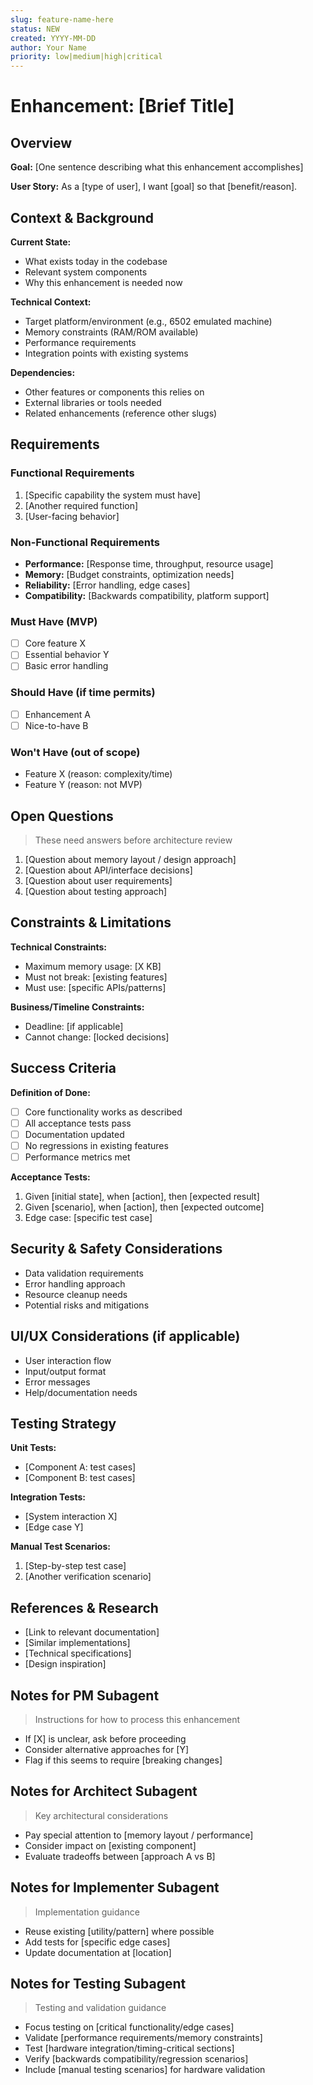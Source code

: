 ```yaml
---
slug: feature-name-here
status: NEW
created: YYYY-MM-DD
author: Your Name
priority: low|medium|high|critical
---
```


# Enhancement: [Brief Title]

## Overview
**Goal:** [One sentence describing what this enhancement accomplishes]

**User Story:**
As a [type of user], I want [goal] so that [benefit/reason].

## Context & Background
**Current State:**
- What exists today in the codebase
- Relevant system components
- Why this enhancement is needed now

**Technical Context:**
- Target platform/environment (e.g., 6502 emulated machine)
- Memory constraints (RAM/ROM available)
- Performance requirements
- Integration points with existing systems

**Dependencies:**
- Other features or components this relies on
- External libraries or tools needed
- Related enhancements (reference other slugs)

## Requirements

### Functional Requirements
1. [Specific capability the system must have]
2. [Another required function]
3. [User-facing behavior]

### Non-Functional Requirements
- **Performance:** [Response time, throughput, resource usage]
- **Memory:** [Budget constraints, optimization needs]
- **Reliability:** [Error handling, edge cases]
- **Compatibility:** [Backwards compatibility, platform support]

### Must Have (MVP)
- [ ] Core feature X
- [ ] Essential behavior Y
- [ ] Basic error handling

### Should Have (if time permits)
- [ ] Enhancement A
- [ ] Nice-to-have B

### Won't Have (out of scope)
- Feature X (reason: complexity/time)
- Feature Y (reason: not MVP)

## Open Questions
> These need answers before architecture review

1. [Question about memory layout / design approach]
2. [Question about API/interface decisions]
3. [Question about user requirements]
4. [Question about testing approach]

## Constraints & Limitations
**Technical Constraints:**
- Maximum memory usage: [X KB]
- Must not break: [existing features]
- Must use: [specific APIs/patterns]

**Business/Timeline Constraints:**
- Deadline: [if applicable]
- Cannot change: [locked decisions]

## Success Criteria
**Definition of Done:**
- [ ] Core functionality works as described
- [ ] All acceptance tests pass
- [ ] Documentation updated
- [ ] No regressions in existing features
- [ ] Performance metrics met

**Acceptance Tests:**
1. Given [initial state], when [action], then [expected result]
2. Given [scenario], when [action], then [expected outcome]
3. Edge case: [specific test case]

## Security & Safety Considerations
- Data validation requirements
- Error handling approach
- Resource cleanup needs
- Potential risks and mitigations

## UI/UX Considerations (if applicable)
- User interaction flow
- Input/output format
- Error messages
- Help/documentation needs

## Testing Strategy
**Unit Tests:**
- [Component A: test cases]
- [Component B: test cases]

**Integration Tests:**
- [System interaction X]
- [Edge case Y]

**Manual Test Scenarios:**
1. [Step-by-step test case]
2. [Another verification scenario]

## References & Research
- [Link to relevant documentation]
- [Similar implementations]
- [Technical specifications]
- [Design inspiration]

## Notes for PM Subagent
> Instructions for how to process this enhancement

- If [X] is unclear, ask before proceeding
- Consider alternative approaches for [Y]
- Flag if this seems to require [breaking changes]

## Notes for Architect Subagent
> Key architectural considerations

- Pay special attention to [memory layout / performance]
- Consider impact on [existing component]
- Evaluate tradeoffs between [approach A vs B]

## Notes for Implementer Subagent
> Implementation guidance

- Reuse existing [utility/pattern] where possible
- Add tests for [specific edge cases]
- Update documentation at [location]

## Notes for Testing Subagent
> Testing and validation guidance

- Focus testing on [critical functionality/edge cases]
- Validate [performance requirements/memory constraints]
- Test [hardware integration/timing-critical sections]
- Verify [backwards compatibility/regression scenarios]
- Include [manual testing scenarios] for hardware validation